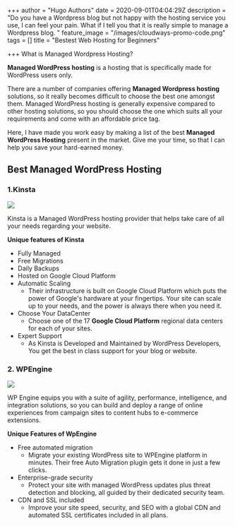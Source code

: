 +++
author = "Hugo Authors"
date = 2020-09-01T04:04:29Z
description = "Do you have a Wordpress blog but not happy with the hosting service you use, I can feel your pain. What if I tell you that it is really simple to manage a Wordpress blog. "
feature_image = "/images/cloudways-promo-code.png"
tags = []
title = "Bestest Web Hosting for Beginners"

+++
    What is Managed Wordpress Hosting?

**Managed WordPress hosting** is a hosting that is specifically made for WordPress users only.

There are a number of companies offering **Managed Wordpress hosting** solutions, so it really becomes difficult to choose the best one amongst them. Managed WordPress hosting is generally expensive compared to other hosting solutions, so you should choose the one which suits all your requirements and come with an affordable price tag.

Here, I have made you work easy by making a list of the best **Managed WordPress Hosting** present in the market. Give me your time, so that I can help you save your hard-earned money.

## **Best Managed WordPress Hosting**

### 1.Kinsta

![](/images/zwlxza8p_400x400.jpg)

Kinsta is a Managed WordPress hosting provider that helps take care of all your needs regarding your website.

**Unique features of Kinsta**

* Fully Managed
* Free Migrations
* Daily Backups
* Hosted on Google Cloud Platform
* Automatic Scaling
  * Their infrastructure is built on Google Cloud Platform which puts the power of Google's hardware at your fingertips. Your site can scale up to your needs, and the power is always there when you need it.
* Choose Your DataCenter
  * Choose one of the 17 **Google Cloud Platform** regional data centers for each of your sites.
* Expert Support
  * As Kinsta is Developed and Maintained by WordPress Developers, You get the best in class support for your blog or website.

### **2. WPEngine**

![](/images/1_12c2upzxc45ipacssbgyta.png)

WP Engine equips you with a suite of agility, performance, intelligence, and integration solutions, so you can build and deploy a range of online experiences from campaign sites to content hubs to e-commerce extensions.

**Unique Features of WpEngine**

* Free automated migration
  * Migrate your existing WordPress site to WPEngine platform in minutes. Their free Auto Migration plugin gets it done in just a few clicks.
* Enterprise-grade security
  * Protect your site with managed WordPress updates plus threat detection and blocking, all guided by their dedicated security team.
* CDN and SSL included
  * Improve your site speed, security, and SEO with a global CDN and automated SSL certificates included in all plans.